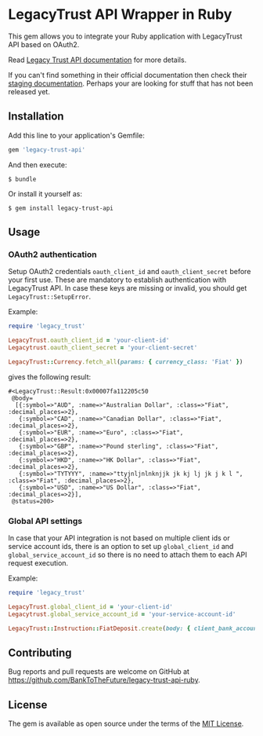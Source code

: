 # LegacyTrust API Wrapper in Ruby

This gem allows you to integrate your Ruby application with LegacyTrust API based on OAuth2.

Read [Legacy Trust API documentation](https://partner-api.1stdigital.com/swagger/index.html) for more details.

If you can't find something in their official documentation then check their [staging documentation](https://fdt-partner-api.smarttrust.welton.ee/swagger/index.html?url=/swagger/partner-api/swagger.json). Perhaps your are looking for stuff that has not been released yet.

## Installation

Add this line to your application's Gemfile:

```ruby
gem 'legacy-trust-api'
```

And then execute:

    $ bundle

Or install it yourself as:

    $ gem install legacy-trust-api

## Usage

### OAuth2 authentication
Setup OAuth2 credentials `oauth_client_id` and `oauth_client_secret` before your first use. These are mandatory to establish authentication with LegacyTrust API. In case these keys are missing or invalid, you should get `LegacyTrust::SetupError`.

Example:
```ruby
require 'legacy_trust'

LegacyTrust.oauth_client_id = 'your-client-id'
Legacytrust.oauth_client_secret = 'your-client-secret'

LegacyTrust::Currency.fetch_all(params: { currency_class: 'Fiat' })
```

gives the following result:

```
#<LegacyTrust::Result:0x00007fa112205c50
 @body=
  [{:symbol=>"AUD", :name=>"Australian Dollar", :class=>"Fiat", :decimal_places=>2},
   {:symbol=>"CAD", :name=>"Canadian Dollar", :class=>"Fiat", :decimal_places=>2},
   {:symbol=>"EUR", :name=>"Euro", :class=>"Fiat", :decimal_places=>2},
   {:symbol=>"GBP", :name=>"Pound sterling", :class=>"Fiat", :decimal_places=>2},
   {:symbol=>"HKD", :name=>"HK Dollar", :class=>"Fiat", :decimal_places=>2},
   {:symbol=>"TYTYYY", :name=>"ttyjnljnlnknjjk jk kj lj jk j k l ", :class=>"Fiat", :decimal_places=>2},
   {:symbol=>"USD", :name=>"US Dollar", :class=>"Fiat", :decimal_places=>2}],
 @status=200>
```

### Global API settings
In case that your API integration is not based on multiple client ids or service account ids, there is an option to set up `global_client_id` and `global_service_account_id` so there is no need to attach them to each API request execution.

Example:
```ruby
require 'legacy_trust'

LegacyTrust.global_client_id = 'your-client-id'
Legacytrust.global_service_account_id = 'your-service-account-id'

LegacyTrust::Instruction::FiatDeposit.create(body: { client_bank_account_id: 36, amount: 100.5 })
```

## Contributing

Bug reports and pull requests are welcome on GitHub at https://github.com/BankToTheFuture/legacy-trust-api-ruby.

## License

The gem is available as open source under the terms of the [MIT License](https://opensource.org/licenses/MIT).
